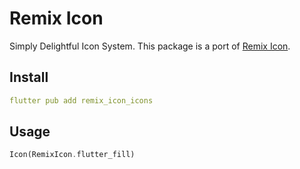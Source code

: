 # Remix Icon

Simply Delightful Icon System.
This package is a port of [Remix Icon](https://remixicon.com).

## Install

```yaml
flutter pub add remix_icon_icons
```

## Usage

```dart
Icon(RemixIcon.flutter_fill)
```
